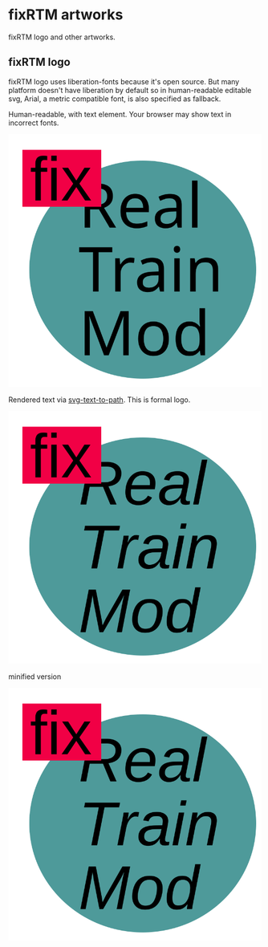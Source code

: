 # fixRTM artworks

fixRTM logo and other artworks.

## fixRTM logo

fixRTM logo uses liberation-fonts because it's open source.
But many platform doesn't have liberation by default so in
human-readable editable svg, Arial, a metric compatible font, 
is also specified as fallback.

Human-readable, with text element.
Your browser may show text in incorrect fonts.

![logo with human readable svg](dist/logo-readable.svg)

Rendered text via [svg-text-to-path]. This is formal logo.

![rendered logo, for officially use](dist/logo-full.svg)

minified version

![rendered logo, minified](dist/logo-min.svg)

[svg-text-to-path]: https://github.com/paulzi/svg-text-to-path
